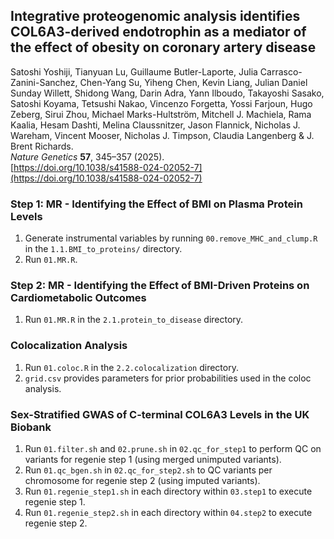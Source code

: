 ## Integrative proteogenomic analysis identifies COL6A3-derived endotrophin as a mediator of the effect of obesity on coronary artery disease  
Satoshi Yoshiji, Tianyuan Lu, Guillaume Butler-Laporte, Julia Carrasco-Zanini-Sanchez, Chen-Yang Su, Yiheng Chen, Kevin Liang, Julian Daniel Sunday Willett, Shidong Wang, Darin Adra, Yann Ilboudo, Takayoshi Sasako, Satoshi Koyama, Tetsushi Nakao, Vincenzo Forgetta, Yossi Farjoun, Hugo Zeberg, Sirui Zhou, Michael Marks-Hultström, Mitchell J. Machiela, Rama Kaalia, Hesam Dashti, Melina Claussnitzer, Jason Flannick, Nicholas J. Wareham, Vincent Mooser, Nicholas J. Timpson, Claudia Langenberg & J. Brent Richards.  
*Nature Genetics* **57**, 345–357 (2025).  
[https://doi.org/10.1038/s41588-024-02052-7](https://doi.org/10.1038/s41588-024-02052-7)


### Step 1: MR - Identifying the Effect of BMI on Plasma Protein Levels  
1. Generate instrumental variables by running `00.remove_MHC_and_clump.R` in the `1.1.BMI_to_proteins/` directory.  
2. Run `01.MR.R`.

### Step 2: MR - Identifying the Effect of BMI-Driven Proteins on Cardiometabolic Outcomes  
1. Run `01.MR.R` in the `2.1.protein_to_disease` directory.

### Colocalization Analysis  
1. Run `01.coloc.R` in the `2.2.colocalization` directory.  
2. `grid.csv` provides parameters for prior probabilities used in the coloc analysis.

### Sex-Stratified GWAS of C-terminal COL6A3 Levels in the UK Biobank
1. Run `01.filter.sh` and `02.prune.sh` in `02.qc_for_step1` to perform QC on variants for regenie step 1 (using merged unimputed variants).
2. Run `01.qc_bgen.sh` in `02.qc_for_step2.sh` to QC variants per chromosome for regenie step 2 (using imputed variants).
3. Run `01.regenie_step1.sh` in each directory within `03.step1` to execute regenie step 1.
4. Run `01.regenie_step2.sh` in each directory within `04.step2` to execute regenie step 2.
